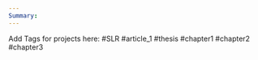 ```yaml
---
Summary:
---
```

Add Tags for projects here: 
#SLR #article_1 #thesis #chapter1 #chapter2 #chapter3




